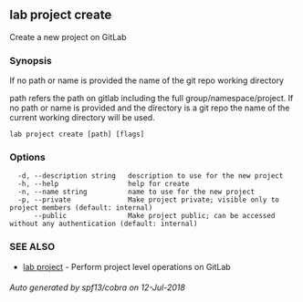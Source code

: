 ## lab project create

Create a new project on GitLab

### Synopsis

If no path or name is provided the name of the git repo working directory

path refers the path on gitlab including the full group/namespace/project. If no path or name is provided and the directory is a git repo the name of the current working directory will be used.

```
lab project create [path] [flags]
```

### Options

```
  -d, --description string   description to use for the new project
  -h, --help                 help for create
  -n, --name string          name to use for the new project
  -p, --private              Make project private; visible only to project members (default: internal)
      --public               Make project public; can be accessed without any authentication (default: internal)
```

### SEE ALSO

* [lab project](lab_project.md)	 - Perform project level operations on GitLab

###### Auto generated by spf13/cobra on 12-Jul-2018
